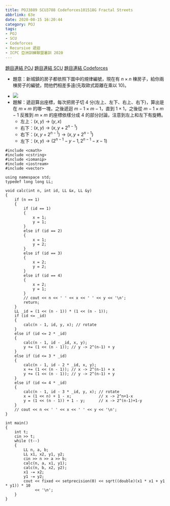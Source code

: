 ```yaml
---
title: POJ3889 SCU3788 Codeforces101518G Fractal Streets
abbrlink: 63e
date: 2020-08-15 16:20:44
category: POJ
tags:
- POJ
- SCU
- Codeforces
- Recursive 遞迴
- ICPC 亞洲訓練聯盟暑訓 2020
---
```

[題目連結 POJ](http://poj.org/problem?id=3889)
[題目連結 SCU](http://acm.scu.edu.cn/soj/problem.action?id=3788)
[題目連結 Codeforces](https://codeforces.com/gym/101518/attachments)
* 題意：新城鎮的房子都依照下圖中的規律編號，現在有 $n\times n$ 棟房子，給你兩棟房子的編號，問他們相差多遠(先取歐式距離在乘以 $10$)。
<!-- more -->
* ![](https://i.imgur.com/G7mwXsy.png)
* 題解：遞迴算出座標，每次把房子切 4 分(左上、左下、右上、右下)，算出是在 $m\times m$ 的哪一塊，之後遞迴 $m-1\times m-1$，直到 $1\times 1$，之後從 $m-1\times m-1$ 反推到 $m\times m$ 的座標依樣分成 4 的部分討論，注意到左上和左下有旋轉。
    * 左上：$(x,y)\to(y,x)$
    * 右下：$(x,y)\to(x,y+2^{n-1})$
    * 右下：$(x,y+2^{n-1})\to(x,y+2^{n-1})$
    * 左下：$(x,y)\to(2^{n-1}-y-1,2^{n-1}-x-1)$
```cpp=
#include <cmath>
#include <cstring>
#include <iomanip>
#include <iostream>
#include <vector>

using namespace std;
typedef long long LL;

void calc(int n, int id, LL &x, LL &y)
{
    if (n == 1)
    {
        if (id == 1)
        {
            x = 1;
            y = 1;
        }
        else if (id == 2)
        {
            x = 1;
            y = 2;
        }
        else if (id == 3)
        {
            x = 2;
            y = 2;
        }
        else if (id == 4)
        {
            x = 2;
            y = 1;
        }
        // cout << n << ' ' << x << ' ' << y << '\n';
        return;
    }
    LL _id = (1 << (n - 1)) * (1 << (n - 1));
    if (id <= _id)
    {
        calc(n - 1, id, y, x); // rotate
    }
    else if (id <= 2 * _id)
    {
        calc(n - 1, id - _id, x, y);
        y += (1 << (n - 1)); // y -> 2^(n-1) + y
    }
    else if (id <= 3 * _id)
    {
        calc(n - 1, id - 2 * _id, x, y);
        x += (1 << (n - 1)); // x -> 2^(n-1) + x
        y += (1 << (n - 1)); // y -> 2^(n-1) + y
    }
    else if (id <= 4 * _id)
    {
        calc(n - 1, id - 3 * _id, y, x); // rotate
        x = (1 << n) + 1 - x;            // x -> 2^n+1-x
        y = (1 << (n - 1)) + 1 - y;      // x -> 2^(n-1)+1-y
    }
    // cout << n << ' ' << x << ' ' << y << '\n';
}

int main()
{
    int t;
    cin >> t;
    while (t--)
    {
        LL n, a, b;
        LL x1, x2, y1, y2;
        cin >> n >> a >> b;
        calc(n, a, x1, y1);
        calc(n, b, x2, y2);
        x1 -= x2;
        y1 -= y2;
        cout << fixed << setprecision(0) << sqrt((double)(x1 * x1 + y1 * y1)) * 10
             << '\n';
    }
}
```